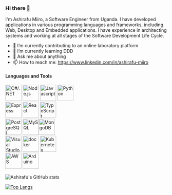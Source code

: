 ### Hi there 👋


I'm Ashirafu Miiro, a Software Engineer from Uganda. I have developed applications in various programming languages and frameworks, including Web, Desktop and Embedded applications. I have experience in architecting systems and working at all stages of the Software Development Life Cycle.

- 🔭 I’m currently contributing to an online laboratory platform
- 🌱 I’m currently learning DDD
- 💬 Ask me about anything
- 📫 How to reach me: https://www.linkedin.com/in/ashirafu-miiro

#### Languages and Tools  
<img title="C#/.NET" src="https://github.com/get-icon/geticon/raw/master/icons/c-sharp.svg" alt="C#/.NET" width="50px"
    height="50px"> <img title="Node.js" src="https://github.com/get-icon/geticon/raw/master/icons/nodejs-icon.svg"
    alt="Node.js" width="50px" height="50px"> <img
    src="https://github.com/get-icon/geticon/raw/master/icons/javascript.svg" alt="Javascript" width="50px"
    height="50px" title="JavaScript"> <img src="https://github.com/get-icon/geticon/raw/master/icons/python.svg"
    alt="Python" width="50px" height="50px">  
<img title="Express" src="https://github.com/get-icon/geticon/raw/master/icons/express.svg" alt="Express" width="50px"
    height="50px"> <img src="https://github.com/get-icon/geticon/raw/master/icons/react.svg" alt="React" title="React"
    width="50px" height="50px"> <img src="https://github.com/get-icon/geticon/raw/master/icons/typescript-icon.svg"
    alt="TypeScript" title="TypeScript" width="50px" height="50px">  
<img src="https://github.com/get-icon/geticon/raw/master/icons/postgresql-logo.svg" alt="PostgreSQL" title="PostgreSQL"
    width="50px" height="50px"> <img src="https://github.com/get-icon/geticon/raw/master/icons/mysql.svg" alt="MySQL"
    title="MySQL" width="50px" height="50px"><img src="https://github.com/get-icon/geticon/raw/master/icons/mongodb.svg"
    alt="MongoDB" title="MongoDB" width="50px" height="50px">  
<img src="https://github.com/get-icon/geticon/raw/master/icons/visual-studio.svg" alt="Visual Studio"
    title="Visual Studio" width="50px" height="50px"> <img
    src="https://github.com/get-icon/geticon/raw/master/icons/docker-icon.svg" alt="docker" title="Docker" width="50px"
    height="50px"> <img src="https://github.com/get-icon/geticon/raw/master/icons/kubernetes.svg" alt="Kubernetes"
    title="Kubernetes" width="50px" height="50px">  
<img src="https://github.com/get-icon/geticon/raw/master/icons/aws.svg" alt="AWS" title="AWS" width="50px"
    height="50px"> <img src="https://github.com/get-icon/geticon/raw/master/icons/arduino.svg" alt="Arduino"
    title="Arduino" width="50px" height="50px">


![Ashirafu's GitHub stats](https://github-readme-stats.vercel.app/api?username=ashirafumiiro&show_icons=true)  

[![Top Langs](https://github-readme-stats.vercel.app/api/top-langs/?username=ashirafumiiro&hide=php)](https://github.com/anuraghazra/github-readme-stats)
